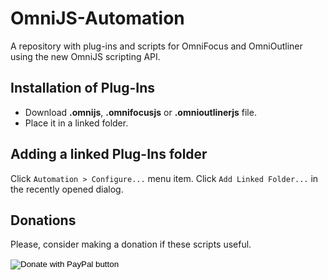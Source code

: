 # OmniJS-Automation
A repository with plug-ins and scripts for OmniFocus and OmniOutliner using the new OmniJS scripting API.

## Installation of Plug-Ins

- Download **.omnijs**, **.omnifocusjs** or **.omnioutlinerjs** file.
- Place it in a linked folder.

## Adding a linked Plug-Ins folder

Click `Automation > Configure...` menu item.
Click `Add Linked Folder...` in the recently opened dialog.

## Donations

Please, consider making a donation if these scripts useful.

<form action="https://www.paypal.com/donate" method="post" target="_top">
<input type="hidden" name="hosted_button_id" value="SG4X2UPMLD85Q" />
<input type="image" src="https://www.paypalobjects.com/en_US/i/btn/btn_donate_LG.gif" border="0" name="submit" title="PayPal - The safer, easier way to pay online!" alt="Donate with PayPal button" />
<img alt="" border="0" src="https://www.paypal.com/en_AR/i/scr/pixel.gif" width="1" height="1" />
</form>
